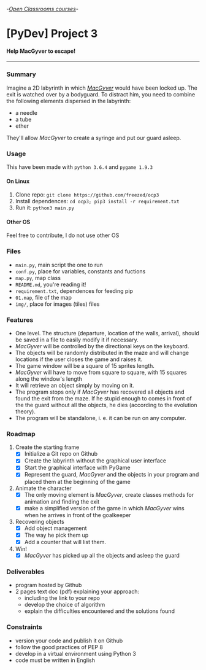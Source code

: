 -[_Open Classrooms courses_](https://openclassrooms.com/projects/aidez-macgyver-a-sechapper)-

# [PyDev] Project 3

#### Help MacGyver to escape!

----

### Summary

Imagine a 2D labyrinth in which _[MacGyver](https://en.wikipedia.org/wiki/MacGyver_(1985_TV_series))_ would have been locked up.
The exit is watched over by a bodyguard. To distract him, you need to
combine the following elements dispersed in the labyrinth:

* a needle
* a tube
* ether

They'll allow _MacGyver_ to create a syringe and put our guard asleep.

### Usage

This have been made with `python 3.6.4` and `pygame 1.9.3`

#### On Linux

1. Clone repo: `git clone https://github.com/freezed/ocp3`
2. Install dependences: `cd ocp3; pip3 install -r requirement.txt`
3. Run it: `python3 main.py`

#### Other OS

Feel free to contribute, I do not use other OS

### Files

* `main.py`, main script the one to run
* `conf.py`, place for variables, constants and fuctions
* `map.py`, map class
* `README.md`, you're reading it!
* `requirement.txt`, dependences for feeding pip
* `01.map`, file of the map
* `img/`, place for images (tiles) files

### Features

* One level. The structure (departure, location of the walls, arrival),
should be saved in a file to easily modify it if necessary.
* _MacGyver_ will be controlled by the directional keys on the keyboard.
* The objects will be randomly distributed in the maze and will change
locations if the user closes the game and raises it.
* The game window will be a square of 15 sprites length.
* _MacGyver_ will have to move from square to square, with 15 squares along
the window's length
* It will retrieve an object simply by moving on it.
* The program stops only if _MacGyver_ has recovered all objects and found
the exit from the maze. If he stupid enough to comes in front of the the
guard without all the objects, he dies (according to the evolution theory).
* The program will be standalone, i. e. it can be run on any computer.

### Roadmap

1. Create the starting frame
    * [x] Initialize a Git repo on Github
    * [x] Create the labyrinth without the graphical user interface
    * [x] Start the graphical interface with PyGame
    * [x] Represent the guard, _MacGyver_ and the objects in your program
    and placed them at the beginning of the game
2. Animate the character
    * [x] The only moving element is _MacGyver_, create classes methods for
    animation and finding the exit
    * [x] make a simplified version of the game in which _MacGyver_ wins
    when he arrives in front of the goalkeeper
3. Recovering objects
    * [x] Add object management
    * [x] The way he pick them up
    * [x] Add a counter that will list them.
4. Win!
    * [x] _MacGyver_ has picked up all the objects and asleep the guard

### Deliverables

* program hosted by Github
* 2 pages text doc (pdf) explaining your approach:
    * including the link to your repo
    * develop the choice of algorithm
    * explain the difficulties encountered and the solutions found

### Constraints

* version your code and publish it on Github
* follow the good practices of PEP 8
* develop in a virtual environment using Python 3
* code must be written in English
